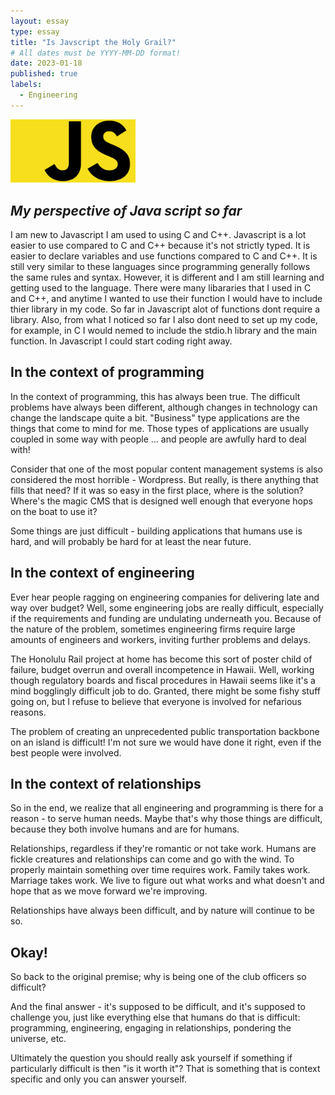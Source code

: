```yaml
---
layout: essay
type: essay
title: "Is Javscript the Holy Grail?"
# All dates must be YYYY-MM-DD format!
date: 2023-01-18
published: true
labels:
  - Engineering
---
```


<img width="200px" class="rounded float-start pe-4" src="img/javascript-736400-1.webp">

## *My perspective of Java script so far*


I am new to Javascript I am used to using C and C++. Javascript is a lot easier to use compared to C and C++ because it's not strictly typed. It is easier to declare variables and use functions compared to C and C++. It is still very similar to these languages since programming generally follows the same rules and syntax. However, it is different and I am still learning and getting used to the language. There were many libararies that I used in C and C++, and anytime I wanted to use their function I would have to include thier library in my code. So far in Javascript alot of functions dont require a library. Also, from what I noticed so far I also dont need to set up my code, for example, in C I would nemed to include the stdio.h library and the main function. In Javascript I could start coding right away.


## In the context of programming

In the context of programming, this has always been true. The difficult problems have always been different, although changes in technology can change the landscape quite a bit. "Business" type applications are the things that come to mind for me. Those types of applications are usually coupled in some way with people ... and people are awfully hard to deal with!

Consider that one of the most popular content management systems is also considered the most horrible - Wordpress. But really, is there anything that fills that need? If it was so easy in the first place, where is the solution? Where's the magic CMS that is designed well enough that everyone hops on the boat to use it?

Some things are just difficult - building applications that humans use is hard, and will probably be hard for at least the near future.

## In the context of engineering

Ever hear people ragging on engineering companies for delivering late and way over budget? Well, some engineering jobs are really difficult, especially if the requirements and funding are undulating underneath you. Because of the nature of the problem, sometimes engineering firms require large amounts of engineers and workers, inviting further problems and delays.

The Honolulu Rail project at home has become this sort of poster child of failure, budget overrun and overall incompetence in Hawaii. Well, working though regulatory boards and fiscal procedures in Hawaii seems like it's a mind bogglingly difficult job to do. Granted, there might be some fishy stuff going on, but I refuse to believe that everyone is involved for nefarious reasons.

The problem of creating an unprecedented public transportation backbone on an island is difficult! I'm not sure we would have done it right, even if the best people were involved.

## In the context of relationships

So in the end, we realize that all engineering and programming is there for a reason - to serve human needs. Maybe that's why those things are difficult, because they both involve humans and are for humans.

Relationships, regardless if they're romantic or not take work. Humans are fickle creatures and relationships can come and go with the wind. To properly maintain something over time requires work. Family takes work. Marriage takes work. We live to figure out what works and what doesn't and hope that as we move forward we're improving.

Relationships have always been difficult, and by nature will continue to be so.

## Okay!

So back to the original premise; why is being one of the club officers so difficult?

And the final answer - it's supposed to be difficult, and it's supposed to challenge you, just like everything else that humans do that is difficult: programming, engineering, engaging in relationships, pondering the universe, etc.

Ultimately the question you should really ask yourself if something if particularly difficult is then "is it worth it"? That is something that is context specific and only you can answer yourself.
